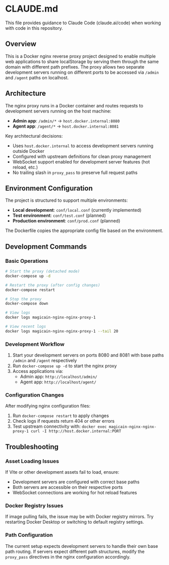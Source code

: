 # CLAUDE.md

This file provides guidance to Claude Code (claude.ai/code) when working with code in this repository.

## Overview

This is a Docker nginx reverse proxy project designed to enable multiple web applications to share localStorage by serving them through the same domain with different path prefixes. The proxy allows two separate development servers running on different ports to be accessed via `/admin` and `/agent` paths on localhost.

## Architecture

The nginx proxy runs in a Docker container and routes requests to development servers running on the host machine:

- **Admin app**: `/admin/*` → `host.docker.internal:8080`
- **Agent app**: `/agent/*` → `host.docker.internal:8081`

Key architectural decisions:
- Uses `host.docker.internal` to access development servers running outside Docker
- Configured with upstream definitions for clean proxy management
- WebSocket support enabled for development server features (hot reload, etc.)
- No trailing slash in `proxy_pass` to preserve full request paths

## Environment Configuration

The project is structured to support multiple environments:

- **Local development**: `conf/local.conf` (currently implemented)
- **Test environment**: `conf/test.conf` (planned)
- **Production environment**: `conf/prod.conf` (planned)

The Dockerfile copies the appropriate config file based on the environment.

## Development Commands

### Basic Operations
```bash
# Start the proxy (detached mode)
docker-compose up -d

# Restart the proxy (after config changes)
docker-compose restart

# Stop the proxy
docker-compose down

# View logs
docker logs magicain-nginx-nginx-proxy-1

# View recent logs
docker logs magicain-nginx-nginx-proxy-1 --tail 20
```

### Development Workflow
1. Start your development servers on ports 8080 and 8081 with base paths `/admin` and `/agent` respectively
2. Run `docker-compose up -d` to start the nginx proxy
3. Access applications via:
   - Admin app: `http://localhost/admin/`
   - Agent app: `http://localhost/agent/`

### Configuration Changes
After modifying nginx configuration files:
1. Run `docker-compose restart` to apply changes
2. Check logs if requests return 404 or other errors
3. Test upstream connectivity with: `docker exec magicain-nginx-nginx-proxy-1 curl -I http://host.docker.internal:PORT`

## Troubleshooting

### Asset Loading Issues
If Vite or other development assets fail to load, ensure:
- Development servers are configured with correct base paths
- Both servers are accessible on their respective ports
- WebSocket connections are working for hot reload features

### Docker Registry Issues
If image pulling fails, the issue may be with Docker registry mirrors. Try restarting Docker Desktop or switching to default registry settings.

### Path Configuration
The current setup expects development servers to handle their own base path routing. If servers expect different path structures, modify the `proxy_pass` directives in the nginx configuration accordingly.